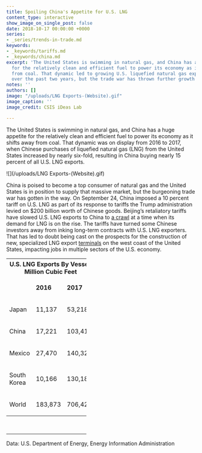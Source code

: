 ```yaml
---
title: Spoiling China's Appetite for U.S. LNG
content_type: interactive
show_image_on_single_post: false
date: 2018-10-17 00:00:00 +0000
series:
- _series/trends-in-trade.md
keywords:
- _keywords/tariffs.md
- _keywords/china.md
excerpt: 'The United States is swimming in natural gas, and China has a huge appetite
  for the relatively clean and efficient fuel to power its economy as it shifts away
  from coal. That dynamic led to growing U.S. liquefied natural gas exports to China
  over the past two years, but the trade war has thrown further growth into doubt. '
notes: ''
authors: []
image: "/uploads/LNG Exports-(Website).gif"
image_caption: ''
image_credit: CSIS iDeas Lab

---
```

The United States is swimming in natural gas, and China has a huge appetite for the relatively clean and efficient fuel to power its economy as it shifts away from coal. That dynamic was on display from 2016 to 2017, when Chinese purchases of liquefied natural gas (LNG) from the United States increased by nearly six-fold, resulting in China buying nearly 15 percent of all U.S. LNG exports. 

![](/uploads/LNG Exports-(Website).gif)

China is poised to become a top consumer of natural gas and the United States is in position to supply that massive market, but the burgeoning trade war has gotten in the way. On September 24, China imposed a 10 percent tariff on U.S. LNG as part of its response to tariffs the Trump administration levied on $200 billion worth of Chinese goods. Beijing’s retaliatory tariffs have slowed U.S. LNG exports to China to [a crawl](https://www.reuters.com/article/us-usa-china-trade-lng/u-s-lng-exports-to-china-decline-as-trade-war-escalates-idUSKCN1LY2W0) at a time when its demand for LNG is on the rise. The tariffs have turned some Chinese investors away from inking long-term contracts with U.S. LNG exporters. That has led to doubt being cast on the prospects for the construction of new, specialized LNG export [terminals](https://www.reuters.com/article/us-global-markets/u-s-data-drags-oil-lower-dollar-up-after-fed-minutes-idUSKCN1MR01U) on the west coast of the United States, impacting jobs in multiple sectors of the U.S. economy.

<table style="width: 213px;" cellpadding="10px">
<tbody>
<tr style="height: 48px;">
<td style="width: 139px; height: 48px;" colspan="3">
<thead> <tr> <th colspan="6" class="table-title"> U.S. LNG Exports By Vessel, Million Cubic Feet </th> </tr>
<tr style="height: 35px;">
<td style="width: 43px; height: 35px;">
<p>&nbsp;</p>
</td>
<td style="width: 48px; height: 35px;">
<p><strong>2016</strong></p>
</td>
<td style="width: 48px; height: 35px;">
<p><strong>2017</strong></p>
</td>
</tr>
<tr style="height: 35px;">
<td style="width: 43px; height: 35px;">
<p>Japan</p>
</td>
<td style="width: 48px; height: 35px;">
<p>11,137</p>
</td>
<td style="width: 48px; height: 35px;">
<p>53,218</p>
</td>
</tr>
<tr style="height: 35px;">
<td style="width: 43px; height: 35px;">
<p>China</p>
</td>
<td style="width: 48px; height: 35px;">
<p>17,221</p>
</td>
<td style="width: 48px; height: 35px;">
<p>103,410</p>
</td>
</tr>
<tr style="height: 35px;">
<td style="width: 43px; height: 35px;">
<p>Mexico</p>
</td>
<td style="width: 48px; height: 35px;">
<p>27,470</p>
</td>
<td style="width: 48px; height: 35px;">
<p>140,321</p>
</td>
</tr>
<tr style="height: 48px;">
<td style="width: 43px; height: 48px;">
<p>South Korea</p>
</td>
<td style="width: 48px; height: 48px;">
<p>10,166</p>
</td>
<td style="width: 48px; height: 48px;">
<p>130,185</p>
</td>
</tr>
<tr style="height: 35px;">
<td style="width: 43px; height: 35px;">
<p>World</p>
</td>
<td style="width: 48px; height: 35px;">
<p>183,873</p>
</td>
<td style="width: 48px; height: 35px;">
<p>706,424</p>
</td>
</tr>
</tbody>
</table>
  <tfoot> 
<tr> 
<td colspan="4"> 
Data: U.S. Department of Energy, Energy Information Administration
</td> 
</tr> 
</tfoot> 
</table>